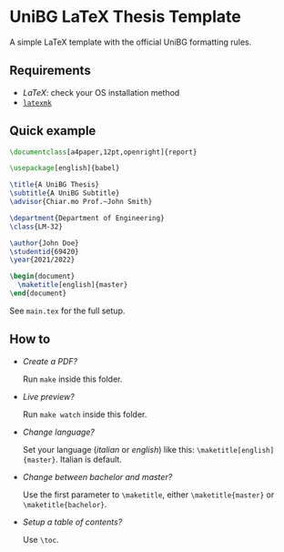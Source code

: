 # UniBG LaTeX Thesis Template

A simple LaTeX template with the official UniBG formatting rules.

## Requirements

- *LaTeX*: check your OS installation method
- [`latexmk`](https://miktex.org/packages/latexmk)

## Quick example

```latex
\documentclass[a4paper,12pt,openright]{report}

\usepackage[english]{babel}

\title{A UniBG Thesis}
\subtitle{A UniBG Subtitle}
\advisor{Chiar.mo Prof.~John Smith}

\department{Department of Engineering}
\class{LM-32}

\author{John Doe}
\studentid{69420}
\year{2021/2022}

\begin{document}
  \maketitle[english]{master}
\end{document}
```

See `main.tex` for the full setup.

## How to

- *Create a PDF?*

  Run `make` inside this folder.

- *Live preview?*

  Run `make watch` inside this folder.

- *Change language?*

  Set your language (*italian* or *english*) like this: `\maketitle[english]{master}`.
  Italian is default.

- *Change between bachelor and master?*

  Use the first parameter to `\maketitle`, either `\maketitle{master}` or `\maketitle{bachelor}`.

- *Setup a table of contents?*

  Use `\toc`.